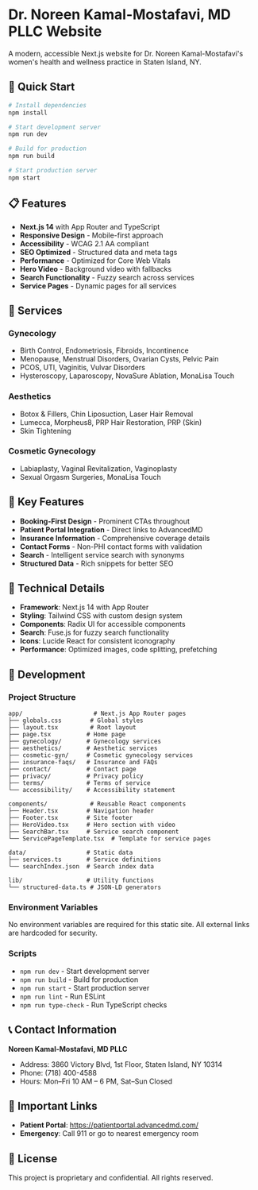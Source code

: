 # Dr. Noreen Kamal-Mostafavi, MD PLLC Website

A modern, accessible Next.js website for Dr. Noreen Kamal-Mostafavi's women's health and wellness practice in Staten Island, NY.

## 🚀 Quick Start

```bash
# Install dependencies
npm install

# Start development server
npm run dev

# Build for production
npm run build

# Start production server
npm start
```

## 📋 Features

- **Next.js 14** with App Router and TypeScript
- **Responsive Design** - Mobile-first approach
- **Accessibility** - WCAG 2.1 AA compliant
- **SEO Optimized** - Structured data and meta tags
- **Performance** - Optimized for Core Web Vitals
- **Hero Video** - Background video with fallbacks
- **Search Functionality** - Fuzzy search across services
- **Service Pages** - Dynamic pages for all services

## 🏥 Services

### Gynecology
- Birth Control, Endometriosis, Fibroids, Incontinence
- Menopause, Menstrual Disorders, Ovarian Cysts, Pelvic Pain
- PCOS, UTI, Vaginitis, Vulvar Disorders
- Hysteroscopy, Laparoscopy, NovaSure Ablation, MonaLisa Touch

### Aesthetics
- Botox & Fillers, Chin Liposuction, Laser Hair Removal
- Lumecca, Morpheus8, PRP Hair Restoration, PRP (Skin)
- Skin Tightening

### Cosmetic Gynecology
- Labiaplasty, Vaginal Revitalization, Vaginoplasty
- Sexual Orgasm Surgeries, MonaLisa Touch

## 🎯 Key Features

- **Booking-First Design** - Prominent CTAs throughout
- **Patient Portal Integration** - Direct links to AdvancedMD
- **Insurance Information** - Comprehensive coverage details
- **Contact Forms** - Non-PHI contact forms with validation
- **Search** - Intelligent service search with synonyms
- **Structured Data** - Rich snippets for better SEO

## 📱 Technical Details

- **Framework**: Next.js 14 with App Router
- **Styling**: Tailwind CSS with custom design system
- **Components**: Radix UI for accessible components
- **Search**: Fuse.js for fuzzy search functionality
- **Icons**: Lucide React for consistent iconography
- **Performance**: Optimized images, code splitting, prefetching

## 🔧 Development

### Project Structure

```
app/                    # Next.js App Router pages
├── globals.css        # Global styles
├── layout.tsx         # Root layout
├── page.tsx          # Home page
├── gynecology/       # Gynecology services
├── aesthetics/       # Aesthetic services
├── cosmetic-gyn/     # Cosmetic gynecology services
├── insurance-faqs/   # Insurance and FAQs
├── contact/          # Contact page
├── privacy/          # Privacy policy
├── terms/            # Terms of service
└── accessibility/    # Accessibility statement

components/            # Reusable React components
├── Header.tsx        # Navigation header
├── Footer.tsx        # Site footer
├── HeroVideo.tsx     # Hero section with video
├── SearchBar.tsx     # Service search component
└── ServicePageTemplate.tsx  # Template for service pages

data/                 # Static data
├── services.ts       # Service definitions
└── searchIndex.json  # Search index data

lib/                  # Utility functions
└── structured-data.ts # JSON-LD generators
```

### Environment Variables

No environment variables are required for this static site. All external links are hardcoded for security.

### Scripts

- `npm run dev` - Start development server
- `npm run build` - Build for production
- `npm run start` - Start production server
- `npm run lint` - Run ESLint
- `npm run type-check` - Run TypeScript checks

## 📞 Contact Information

**Noreen Kamal-Mostafavi, MD PLLC**
- Address: 3860 Victory Blvd, 1st Floor, Staten Island, NY 10314
- Phone: (718) 400-4588
- Hours: Mon–Fri 10 AM – 6 PM, Sat–Sun Closed

## 🔗 Important Links

- **Patient Portal**: https://patientportal.advancedmd.com/
- **Emergency**: Call 911 or go to nearest emergency room

## 📄 License

This project is proprietary and confidential. All rights reserved.